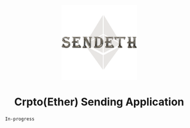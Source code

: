 <p align="center">
<img width="40%" height="auto" src="/Send-ETH-Logo/1.png"/>
</p>

<h1 align="center">Crpto(Ether) Sending Application</h1>

`In-progress`
